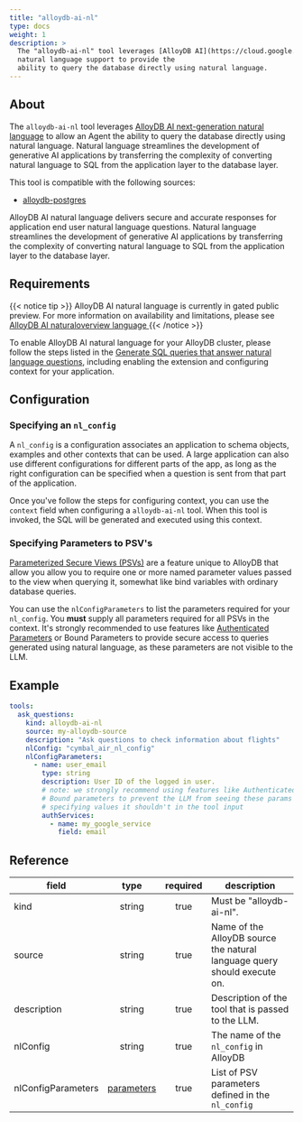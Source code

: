 ```yaml
---
title: "alloydb-ai-nl"
type: docs
weight: 1
description: > 
  The "alloydb-ai-nl" tool leverages [AlloyDB AI](https://cloud.google.com/alloydb/ai) next-generation 
  natural language support to provide the 
  ability to query the database directly using natural language.
---
```


## About

The `alloydb-ai-nl` tool leverages [AlloyDB AI next-generation natural language][alloydb-ai-nl-overview] 
to allow an Agent the ability to query the database directly
using natural language. Natural language streamlines the development of 
generative AI applications by transferring the complexity of converting 
natural language to SQL from the application layer to the database layer. 

This tool is compatible with the following sources:
- [alloydb-postgres](../sources/alloydb-pg.md)

AlloyDB AI natural language delivers secure and accurate responses for 
application end user natural language questions. Natural language streamlines 
the development of generative AI applications by transferring the complexity 
of converting natural language to SQL from the application layer to the 
database layer.

## Requirements
{{< notice tip >}}
AlloyDB AI natural language is currently in gated public preview. For more 
information on availability and limitations, please see 
[AlloyDB AI naturaloverview language ][alloydb-ai-nl-overview]
{{< /notice >}}

To enable AlloyDB AI natural language for your AlloyDB cluster, please follow 
the steps listed in the [Generate SQL queries that answer natural language questions][alloydb-ai-gen-nl], including enabling the extension and configuring context for your application.

[alloydb-ai-nl-overview]: https://cloud.google.com/alloydb/docs/natural-language-questions-overview
[alloydb-ai-gen-nl]: https://cloud.google.com/alloydb/docs/alloydb/docs/ai/generate-queries-natural-language


## Configuration
	
### Specifying an `nl_config`
A `nl_config` is a configuration associates an application to schema objects, 
examples and other contexts that can be used. A large application can also 
use different configurations for different parts of the app, as long as the 
right configuration can be specified when a question is sent from that part 
of the application.
	
Once you've follow the steps for configuring context, you can use the `context` 
field when configuring a `alloydb-ai-nl` tool. When this tool is invoked, the 
SQL will be generated and executed using this context.

### Specifying Parameters to PSV's

[Parameterized Secure Views (PSVs)][alloydb-psv] are a feature unique to AlloyDB 
that allow you allow you to require one or more named parameter values passed 
to the view when querying it, somewhat like bind variables with ordinary database queries. 

You can use the `nlConfigParameters` to list the parameters required for your 
`nl_config`. You **must** supply all parameters required for all PSVs in the context. 
It's strongly recommended to use features like [Authenticated Parameters](../tools/#array-parameters) 
or Bound Parameters to provide secure access to queries generated using natural language, as these 
parameters are not visible to the LLM.

[alloydb-psv]: https://cloud.google.com/alloydb/docs/ai/use-psvs#parameterized_secure_views

## Example

```yaml
tools:
  ask_questions:
    kind: alloydb-ai-nl
    source: my-alloydb-source
    description: "Ask questions to check information about flights"
    nlConfig: "cymbal_air_nl_config"
    nlConfigParameters:
      - name: user_email
        type: string
        description: User ID of the logged in user.
        # note: we strongly recommend using features like Authenticated or 
        # Bound parameters to prevent the LLM from seeing these params and 
        # specifying values it shouldn't in the tool input
        authServices:
          - name: my_google_service
            field: email
```

## Reference

| **field**   |                  **type**                  | **required** | **description**                                                                                  |
|-------------|:------------------------------------------:|:------------:|--------------------------------------------------------------------------------------------------|
| kind        |                   string                   |     true     | Must be "alloydb-ai-nl".                                                                          |
| source      |                   string                   |     true     | Name of the AlloyDB source the natural language query should execute on.                         |
| description |                   string                   |     true     | Description of the tool that is passed to the LLM.                                               |
| nlConfig    |                   string                   |     true     | The name of the  `nl_config` in AlloyDB        |
| nlConfigParameters  | [parameters](_index#specifying-parameters) |    true     | List of PSV parameters defined in the `nl_config`  |
